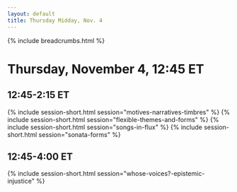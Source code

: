 ```yaml
---
layout: default
title: Thursday Midday, Nov. 4
---
```

{% include breadcrumbs.html %}

# Thursday, November 4, 12:45 ET

## 12:45-2:15 ET
{% include session-short.html session="motives-narratives-timbres" %}
{% include session-short.html session="flexible-themes-and-forms" %}
{% include session-short.html session="songs-in-flux" %}
{% include session-short.html session="sonata-forms" %}

## 12:45-4:00 ET
{% include session-short.html session="whose-voices?-epistemic-injustice" %}
